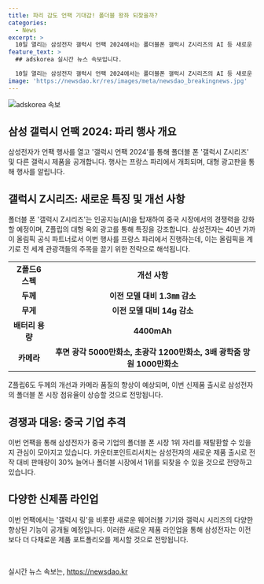 ```yaml
---
title: 파리 감도 언팩 기대감! 폴더블 왕좌 되찾을까?
categories:
  - News
excerpt: >
  10일 열리는 삼성전자 갤럭시 언팩 2024에서는 폴더블폰 갤럭시 Z시리즈의 AI 등 새로운 기능이 공개될 예정. 전 세계에서 관심을 끄는 삼성전자는 프랑스 파리에서 이번 행사를 개최하며, 폴더블폰 시장 1위 자리를 되찾고자 한다. 새로운 폴더블폰 외에도 갤럭시 링 등의 웨어러블 기기도 함께 공개될 예정. 1분기에 화웨이에 밀려난 삼성전자가 이번 신제품 출시로 30% 상승한 판매량을 기대하며 시장을 주도할 것으로 예상된다.
feature_text: >
  ## adskorea 실시간 뉴스 속보입니다.

  10일 열리는 삼성전자 갤럭시 언팩 2024에서는 폴더블폰 갤럭시 Z시리즈의 AI 등 새로운 기능이 공개될 예정. 전 세계에서 관심을 끄는 삼성전자는 프랑스 파리에서 이번 행사를 개최하며, 폴더블폰 시장 1위 자리를 되찾고자 한다. 새로운 폴더블폰 외에도 갤럭시 링 등의 웨어러블 기기도 함께 공개될 예정. 1분기에 화웨이에 밀려난 삼성전자가 이번 신제품 출시로 30% 상승한 판매량을 기대하며 시장을 주도할 것으로 예상된다.
image: 'https://newsdao.kr/res/images/meta/newsdao_breakingnews.jpg'
---
```


<p><img src="https://newsdao.kr/res/images/meta/newsdao_breakingnews.jpg" alt="adskorea 속보" /></p>

<h2 data-ke-size="size26">삼성 갤럭시 언팩 2024: 파리 행사 개요</h2>

<p data-ke-size="size16">삼성전자가 언팩 행사를 열고 '갤럭시 언팩 2024'를 통해 폴더블 폰 '갤럭시 Z시리즈' 및 다른 갤럭시 제품을 공개합니다. 행사는 프랑스 파리에서 개최되며, 대형 광고판을 통해 행사를 알립니다.</p>

<h2 data-ke-size="size26">갤럭시 Z시리즈: 새로운 특징 및 개선 사항</h2>

<p data-ke-size="size16">폴더블 폰 '갤럭시 Z시리즈'는 인공지능(AI)을 탑재하여 중국 시장에서의 경쟁력을 강화할 예정이며, Z플립의 대형 옥외 광고를 통해 특징을 강조합니다. 삼성전자는 40년 가까이 올림픽 공식 파트너로서 이번 행사를 프랑스 파리에서 진행하는데, 이는 올림픽을 계기로 전 세계 관광객들의 주목을 끌기 위한 전략으로 해석됩니다.</p>

<table>
    <tr>
        <td style="text-align: center; height: 17px;"><b>Z폴드6 스펙</b></td>
        <td style="text-align: center; height: 17px;"><b>개선 사항</b></td>
    </tr>
    <tr>
        <td style="text-align: center; height: 17px;"><b>두께</b></td>
        <td style="text-align: center; height: 17px;"><b>이전 모델 대비 1.3㎜ 감소</b></td>
    </tr>
    <tr>
        <td style="text-align: center; height: 17px;"><b>무게</b></td>
        <td style="text-align: center; height: 17px;"><b>이전 모델 대비 14g 감소</b></td>
    </tr>
    <tr>
        <td style="text-align: center; height: 17px;"><b>배터리 용량</b></td>
        <td style="text-align: center; height: 17px;"><b>4400mAh</b></td>
    </tr>
    <tr>
        <td style="text-align: center; height: 17px;"><b>카메라</b></td>
        <td style="text-align: center; height: 17px;"><b>후면 광각 5000만화소, 초광각 1200만화소, 3배 광학줌 망원 1000만화소</b></td>
    </tr>
</table>

<p data-ke-size="size16">Z플립6도 두께의 개선과 카메라 품질의 향상이 예상되며, 이번 신제품 출시로 삼성전자의 폴더블 폰 시장 점유율이 상승할 것으로 전망됩니다.</p>

<h2 data-ke-size="size26">경쟁과 대응: 중국 기업 추격</h2>

<p data-ke-size="size16">이번 언팩을 통해 삼성전자가 중국 기업의 폴더블 폰 시장 1위 자리를 재탈환할 수 있을지 관심이 모아지고 있습니다. 카운터포인트리서치는 삼성전자의 새로운 제품 출시로 전작 대비 판매량이 30% 늘어나 폴더블 시장에서 1위를 되찾을 수 있을 것으로 전망하고 있습니다.</p>

<h2 data-ke-size="size26">다양한 신제품 라인업</h2>

<p data-ke-size="size16">이번 언팩에서는 '갤럭시 링'을 비롯한 새로운 웨어러블 기기와 갤럭시 시리즈의 다양한 향상된 기능이 공개될 예정입니다. 이러한 새로운 제품 라인업을 통해 삼성전자는 이전보다 더 다채로운 제품 포트폴리오를 제시할 것으로 전망됩니다.</p>

<p data-ke-size="size16">&nbsp;</p>
실시간 뉴스 속보는, <a href="https://newsdao.kr" rel="dofollow">https://newsdao.kr</a>


